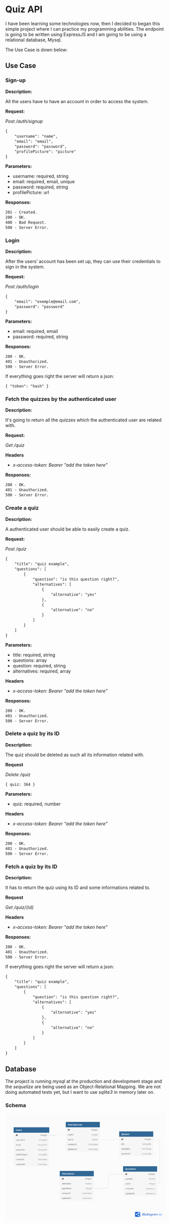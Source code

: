 # Quiz API

I have been learning some technologies now, then I decided to began this simple project where I can practice my programming abilities. The endpoint is going to be written using ExpressJS and I am going to be using a relational database, Mysql. 

The Use Case is down below:

## Use Case

### Sign-up

__Description:__

All the users have to have an account in order to access the system. 

__Request:__

_Post /auth/signup_

    {
	    "username": "name",
        "email": "email",
		"password": "password",
		"profilePicture": "picture"
    }

__Parameters:__

+ username: required, string
+ email: required, email, unique
+ password: required, string
+ profilePicture: url
  
__Responses:__

    201 - Created.
	200 - OK.
	400 - Bad Request.
    500 - Server Error.

### Login

__Description:__

After the users’ account has been set up, they can use their credentials to sign in the system.

__Request:__

_Post /auth/login_

    {
        "email": "exemple@email.com",
		"password": "password"
    }

__Parameters:__

+ email: required, email
+ password: required, string

__Responses:__
    
    200 - OK.
	401 - Unauthorized.
    500 - Server Error.

If everything goes right the server will return a json:

    { "token": "hash" }

### Fetch the quizzes by the authenticated user

__Description:__

It's going to return all the quizzes which the authenticated user are related with.

__Request:__

_Get /quiz_

__Headers__

+ _x-access-token: Bearer "add the token here"_

__Responses:__
    
    200 - OK.
	401 - Unauthorized.
    500 - Server Error.

### Create a quiz

__Description:__

A authenticated user should be able to easily create a quiz.

__Request:__

_Post /quiz_

    {
        "title": "quiz example",
		"questions": [
            {
                "question": "is this question right?",
                "alternatives": [
                    {
                        "alternative": "yes"
                    },
                    {
                        "alternative": "no"
                    }
                ]
            }
        ]
    }

__Parameters:__

+ title: required, string
+ questions: array
+ question: required, string
+ alternatives: required, array

__Headers__

+ _x-access-token: Bearer "add the token here"_

__Responses:__
    
    200 - OK.
	401 - Unauthorized.
    500 - Server Error.

### Delete a quiz by its ID

__Description:__

The quiz should be deleted as such all its information related with.

__Request__

_Delete /quiz_

    { quiz: 364 }

__Parameters:__

+ quiz: required, number

__Headers__

+ _x-access-token: Bearer "add the token here"_

__Responses:__

    200 - OK.
	401 - Unauthorized.
    500 - Server Error.

### Fetch a quiz by its ID

__Description:__

It has to return the quiz using its ID and some informations related to.

__Request__

_Get /quiz/{id}_

__Headers__

+ _x-access-token: Bearer "add the token here"_

__Responses:__
    
    200 - OK.
	401 - Unauthorized.
    500 - Server Error.

If everything goes right the server will return a json:

    {
        "title": "quiz example",
		"questions": [
            {
                "question": "is this question right?",
                "alternatives": [
                    {
                        "alternative": "yes"
                    },
                    {
                        "alternative": "no"
                    }
                ]
            }
        ]
    }

## Database

The project is running _mysql_ at the production and development stage and the _sequelize_ are being used as an Object-Relational Mapping. We are not doing automated tests yet, but I want to use _sqlite3_ in memory later on.

### Schema

![DATABASE SCHEMA](docs/images/databaseSchema.png)
